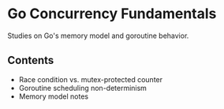 # Go Concurrency Fundamentals

Studies on Go's memory model and goroutine behavior.

## Contents
- Race condition vs. mutex-protected counter
- Goroutine scheduling non-determinism
- Memory model notes